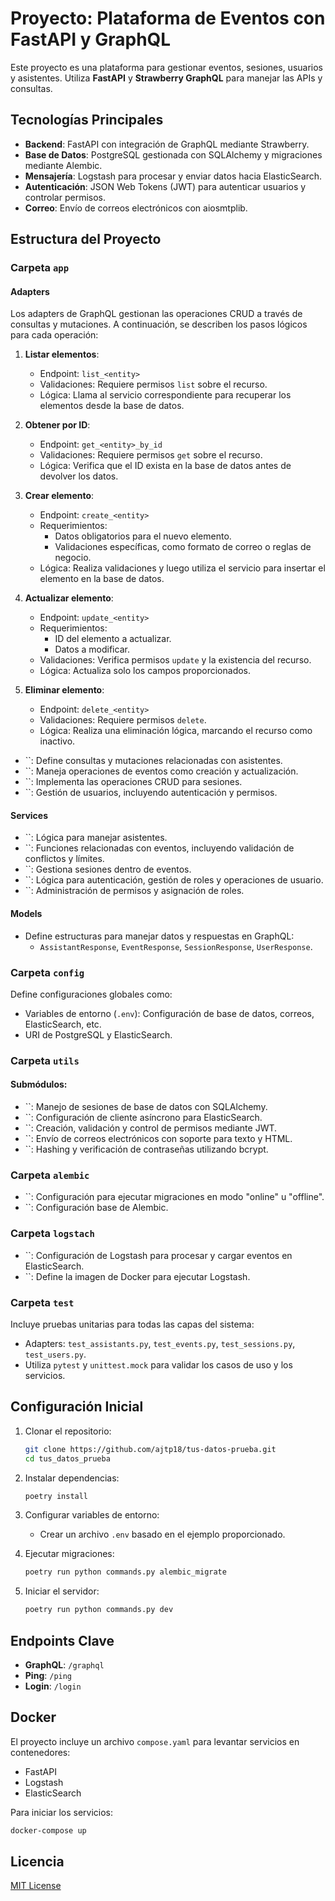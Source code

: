 # Proyecto: Plataforma de Eventos con FastAPI y GraphQL

Este proyecto es una plataforma para gestionar eventos, sesiones, usuarios y asistentes. Utiliza **FastAPI** y **Strawberry GraphQL** para manejar las APIs y consultas.

## Tecnologías Principales

- **Backend**: FastAPI con integración de GraphQL mediante Strawberry.
- **Base de Datos**: PostgreSQL gestionada con SQLAlchemy y migraciones mediante Alembic.
- **Mensajería**: Logstash para procesar y enviar datos hacia ElasticSearch.
- **Autenticación**: JSON Web Tokens (JWT) para autenticar usuarios y controlar permisos.
- **Correo**: Envío de correos electrónicos con aiosmtplib.

## Estructura del Proyecto

### Carpeta `app`

#### **Adapters**

Los adapters de GraphQL gestionan las operaciones CRUD a través de consultas y mutaciones. A continuación, se describen los pasos lógicos para cada operación:

1. **Listar elementos**:

   - Endpoint: `list_<entity>`
   - Validaciones: Requiere permisos `list` sobre el recurso.
   - Lógica: Llama al servicio correspondiente para recuperar los elementos desde la base de datos.

2. **Obtener por ID**:

   - Endpoint: `get_<entity>_by_id`
   - Validaciones: Requiere permisos `get` sobre el recurso.
   - Lógica: Verifica que el ID exista en la base de datos antes de devolver los datos.

3. **Crear elemento**:

   - Endpoint: `create_<entity>`
   - Requerimientos:
     - Datos obligatorios para el nuevo elemento.
     - Validaciones específicas, como formato de correo o reglas de negocio.
   - Lógica: Realiza validaciones y luego utiliza el servicio para insertar el elemento en la base de datos.

4. **Actualizar elemento**:

   - Endpoint: `update_<entity>`
   - Requerimientos:
     - ID del elemento a actualizar.
     - Datos a modificar.
   - Validaciones: Verifica permisos `update` y la existencia del recurso.
   - Lógica: Actualiza solo los campos proporcionados.

5. **Eliminar elemento**:

   - Endpoint: `delete_<entity>`
   - Validaciones: Requiere permisos `delete`.
   - Lógica: Realiza una eliminación lógica, marcando el recurso como inactivo.

- \`\`: Define consultas y mutaciones relacionadas con asistentes.
- \`\`: Maneja operaciones de eventos como creación y actualización.
- \`\`: Implementa las operaciones CRUD para sesiones.
- \`\`: Gestión de usuarios, incluyendo autenticación y permisos.

#### **Services**

- \`\`: Lógica para manejar asistentes.
- \`\`: Funciones relacionadas con eventos, incluyendo validación de conflictos y límites.
- \`\`: Gestiona sesiones dentro de eventos.
- \`\`: Lógica para autenticación, gestión de roles y operaciones de usuario.
- \`\`: Administración de permisos y asignación de roles.

#### **Models**

- Define estructuras para manejar datos y respuestas en GraphQL:
  - `AssistantResponse`, `EventResponse`, `SessionResponse`, `UserResponse`.

### Carpeta `config`

Define configuraciones globales como:

- Variables de entorno (`.env`): Configuración de base de datos, correos, ElasticSearch, etc.
- URI de PostgreSQL y ElasticSearch.

### Carpeta `utils`

#### Submódulos:

- \`\`: Manejo de sesiones de base de datos con SQLAlchemy.
- \`\`: Configuración de cliente asíncrono para ElasticSearch.
- \`\`: Creación, validación y control de permisos mediante JWT.
- \`\`: Envío de correos electrónicos con soporte para texto y HTML.
- \`\`: Hashing y verificación de contraseñas utilizando bcrypt.

### Carpeta `alembic`

- \`\`: Configuración para ejecutar migraciones en modo "online" u "offline".
- \`\`: Configuración base de Alembic.

### Carpeta `logstach`

- \`\`: Configuración de Logstash para procesar y cargar eventos en ElasticSearch.
- \`\`: Define la imagen de Docker para ejecutar Logstash.

### Carpeta `test`

Incluye pruebas unitarias para todas las capas del sistema:

- Adapters: `test_assistants.py`, `test_events.py`, `test_sessions.py`, `test_users.py`.
- Utiliza `pytest` y `unittest.mock` para validar los casos de uso y los servicios.

## Configuración Inicial

1. Clonar el repositorio:

   ```bash
   git clone https://github.com/ajtp18/tus-datos-prueba.git
   cd tus_datos_prueba
   ```

2. Instalar dependencias:

   ```bash
   poetry install
   ```

3. Configurar variables de entorno:

   - Crear un archivo `.env` basado en el ejemplo proporcionado.

4. Ejecutar migraciones:

   ```bash
   poetry run python commands.py alembic_migrate
   ```

5. Iniciar el servidor:

   ```bash
   poetry run python commands.py dev
   ```

## Endpoints Clave

- **GraphQL**: `/graphql`
- **Ping**: `/ping`
- **Login**: `/login`

## Docker

El proyecto incluye un archivo `compose.yaml` para levantar servicios en contenedores:

- FastAPI
- Logstash
- ElasticSearch

Para iniciar los servicios:

```bash
docker-compose up
```

## Licencia

[MIT License](LICENSE)

